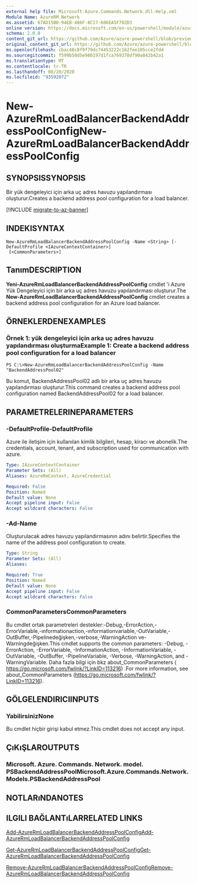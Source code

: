 ```yaml
---
external help file: Microsoft.Azure.Commands.Network.dll-Help.xml
Module Name: AzureRM.Network
ms.assetid: 67AD15B0-94EB-486F-8C17-606EA5F702D3
online version: https://docs.microsoft.com/en-us/powershell/module/azurerm.network/new-azurermloadbalancerbackendaddresspoolconfig
schema: 2.0.0
content_git_url: https://github.com/Azure/azure-powershell/blob/preview/src/ResourceManager/Network/Commands.Network/help/New-AzureRmLoadBalancerBackendAddressPoolConfig.md
original_content_git_url: https://github.com/Azure/azure-powershell/blob/preview/src/ResourceManager/Network/Commands.Network/help/New-AzureRmLoadBalancerBackendAddressPoolConfig.md
ms.openlocfilehash: cbac48c8f9f79dc74453222c162fee105cce2fdd
ms.sourcegitcommit: f599b50d5e980197d1fca769378df90a842b42a1
ms.translationtype: MT
ms.contentlocale: tr-TR
ms.lasthandoff: 08/20/2020
ms.locfileid: "93592072"
---
```

# <span data-ttu-id="c1049-101">New-AzureRmLoadBalancerBackendAddressPoolConfig</span><span class="sxs-lookup"><span data-stu-id="c1049-101">New-AzureRmLoadBalancerBackendAddressPoolConfig</span></span>

## <span data-ttu-id="c1049-102">SYNOPSIS</span><span class="sxs-lookup"><span data-stu-id="c1049-102">SYNOPSIS</span></span>
<span data-ttu-id="c1049-103">Bir yük dengeleyici için arka uç adres havuzu yapılandırması oluşturur.</span><span class="sxs-lookup"><span data-stu-id="c1049-103">Creates a backend address pool configuration for a load balancer.</span></span>

[!INCLUDE [migrate-to-az-banner](../../includes/migrate-to-az-banner.md)]

## <span data-ttu-id="c1049-104">INDEKI</span><span class="sxs-lookup"><span data-stu-id="c1049-104">SYNTAX</span></span>

```
New-AzureRmLoadBalancerBackendAddressPoolConfig -Name <String> [-DefaultProfile <IAzureContextContainer>]
 [<CommonParameters>]
```

## <span data-ttu-id="c1049-105">Tanım</span><span class="sxs-lookup"><span data-stu-id="c1049-105">DESCRIPTION</span></span>
<span data-ttu-id="c1049-106">**Yeni-AzureRmLoadBalancerBackendAddressPoolConfig** cmdlet 'i Azure Yük Dengeleyici için bir arka uç adres havuzu yapılandırması oluşturur.</span><span class="sxs-lookup"><span data-stu-id="c1049-106">The **New-AzureRmLoadBalancerBackendAddressPoolConfig** cmdlet creates a backend address pool configuration for an Azure load balancer.</span></span>

## <span data-ttu-id="c1049-107">ÖRNEKLERDEN</span><span class="sxs-lookup"><span data-stu-id="c1049-107">EXAMPLES</span></span>

### <span data-ttu-id="c1049-108">Örnek 1: yük dengeleyici için arka uç adres havuzu yapılandırması oluşturma</span><span class="sxs-lookup"><span data-stu-id="c1049-108">Example 1: Create a backend address pool configuration for a load balancer</span></span>
```
PS C:\>New-AzureRmLoadBalancerBackendAddressPoolConfig -Name "BackendAddressPool02"
```

<span data-ttu-id="c1049-109">Bu komut, BackendAddressPool02 adlı bir arka uç adres havuzu yapılandırması oluşturur.</span><span class="sxs-lookup"><span data-stu-id="c1049-109">This command creates a backend address pool configuration named BackendAddressPool02 for a load balancer.</span></span>

## <span data-ttu-id="c1049-110">PARAMETRELERINE</span><span class="sxs-lookup"><span data-stu-id="c1049-110">PARAMETERS</span></span>

### <span data-ttu-id="c1049-111">-DefaultProfile</span><span class="sxs-lookup"><span data-stu-id="c1049-111">-DefaultProfile</span></span>
<span data-ttu-id="c1049-112">Azure ile iletişim için kullanılan kimlik bilgileri, hesap, kiracı ve abonelik.</span><span class="sxs-lookup"><span data-stu-id="c1049-112">The credentials, account, tenant, and subscription used for communication with azure.</span></span>

```yaml
Type: IAzureContextContainer
Parameter Sets: (All)
Aliases: AzureRmContext, AzureCredential

Required: False
Position: Named
Default value: None
Accept pipeline input: False
Accept wildcard characters: False
```

### <span data-ttu-id="c1049-113">-Ad</span><span class="sxs-lookup"><span data-stu-id="c1049-113">-Name</span></span>
<span data-ttu-id="c1049-114">Oluşturulacak adres havuzu yapılandırmasının adını belirtir.</span><span class="sxs-lookup"><span data-stu-id="c1049-114">Specifies the name of the address pool configuration to create.</span></span>

```yaml
Type: String
Parameter Sets: (All)
Aliases: 

Required: True
Position: Named
Default value: None
Accept pipeline input: False
Accept wildcard characters: False
```

### <span data-ttu-id="c1049-115">CommonParameters</span><span class="sxs-lookup"><span data-stu-id="c1049-115">CommonParameters</span></span>
<span data-ttu-id="c1049-116">Bu cmdlet ortak parametreleri destekler:-Debug,-ErrorAction,-ErrorVariable,-ınformationaction,-ınformationvariable,-OutVariable,-OutBuffer,-Pipelinedeğişken,-verbose,-WarningAction ve-Warningdeğişken.</span><span class="sxs-lookup"><span data-stu-id="c1049-116">This cmdlet supports the common parameters: -Debug, -ErrorAction, -ErrorVariable, -InformationAction, -InformationVariable, -OutVariable, -OutBuffer, -PipelineVariable, -Verbose, -WarningAction, and -WarningVariable.</span></span> <span data-ttu-id="c1049-117">Daha fazla bilgi için bkz about_CommonParameters ( https://go.microsoft.com/fwlink/?LinkID=113216) .</span><span class="sxs-lookup"><span data-stu-id="c1049-117">For more information, see about_CommonParameters (https://go.microsoft.com/fwlink/?LinkID=113216).</span></span>

## <span data-ttu-id="c1049-118">GÖLGELENDIRICI</span><span class="sxs-lookup"><span data-stu-id="c1049-118">INPUTS</span></span>

### <span data-ttu-id="c1049-119">Yabilirsiniz</span><span class="sxs-lookup"><span data-stu-id="c1049-119">None</span></span>
<span data-ttu-id="c1049-120">Bu cmdlet hiçbir girişi kabul etmez.</span><span class="sxs-lookup"><span data-stu-id="c1049-120">This cmdlet does not accept any input.</span></span>

## <span data-ttu-id="c1049-121">ÇıKıŞLAR</span><span class="sxs-lookup"><span data-stu-id="c1049-121">OUTPUTS</span></span>

### <span data-ttu-id="c1049-122">Microsoft. Azure. Commands. Network. model. PSBackendAddressPool</span><span class="sxs-lookup"><span data-stu-id="c1049-122">Microsoft.Azure.Commands.Network.Models.PSBackendAddressPool</span></span>

## <span data-ttu-id="c1049-123">NOTLARıNDA</span><span class="sxs-lookup"><span data-stu-id="c1049-123">NOTES</span></span>

## <span data-ttu-id="c1049-124">ILGILI BAĞLANTıLAR</span><span class="sxs-lookup"><span data-stu-id="c1049-124">RELATED LINKS</span></span>

[<span data-ttu-id="c1049-125">Add-AzureRmLoadBalancerBackendAddressPoolConfig</span><span class="sxs-lookup"><span data-stu-id="c1049-125">Add-AzureRmLoadBalancerBackendAddressPoolConfig</span></span>](./Add-AzureRmLoadBalancerBackendAddressPoolConfig.md)

[<span data-ttu-id="c1049-126">Get-AzureRmLoadBalancerBackendAddressPoolConfig</span><span class="sxs-lookup"><span data-stu-id="c1049-126">Get-AzureRmLoadBalancerBackendAddressPoolConfig</span></span>](./Get-AzureRmLoadBalancerBackendAddressPoolConfig.md)

[<span data-ttu-id="c1049-127">Remove-AzureRmLoadBalancerBackendAddressPoolConfig</span><span class="sxs-lookup"><span data-stu-id="c1049-127">Remove-AzureRmLoadBalancerBackendAddressPoolConfig</span></span>](./Remove-AzureRmLoadBalancerBackendAddressPoolConfig.md)


